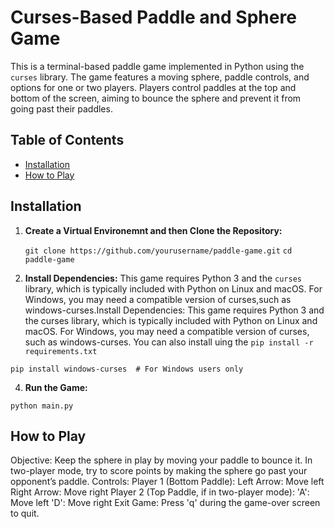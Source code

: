 # Curses-Based Paddle and Sphere Game

This is a terminal-based paddle game implemented in Python using the `curses` library. The game features a moving sphere, paddle controls, and options for one or two players. Players control paddles at the top and bottom of the screen, aiming to bounce the sphere and prevent it from going past their paddles.

## Table of Contents
- [Installation](#installation)
- [How to Play](#how-to-play)

## Installation

1. **Create a Virtual Environemnt and then Clone the Repository:**
      
   `git clone https://github.com/yourusername/paddle-game.git`
   `cd paddle-game`
3. **Install Dependencies:**
   This game requires Python 3 and the `curses` library, which is typically included with Python on Linux and macOS. For Windows, you may need a compatible version of curses,such as windows-curses.Install Dependencies: This game requires Python 3 and the curses library, which is typically included with Python on Linux and macOS. For Windows, you may need a compatible version of curses, such as windows-curses. You can also install uing the `pip install -r requirements.txt`


`pip install windows-curses  # For Windows users only`

4. **Run the Game:**

`python main.py`

## How to Play

   Objective: Keep the sphere in play by moving your paddle to bounce it. In two-player mode, try to score points by making the sphere go past your opponent’s paddle.
Controls:
Player 1 (Bottom Paddle):
Left Arrow: Move left
Right Arrow: Move right
Player 2 (Top Paddle, if in two-player mode):
'A': Move left
'D': Move right
Exit Game: Press 'q' during the game-over screen to quit.
